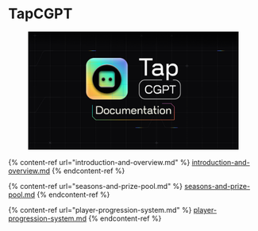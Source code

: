 # TapCGPT

<figure><img src="../../.gitbook/assets/05. CGPT TAP.png" alt=""><figcaption></figcaption></figure>

{% content-ref url="introduction-and-overview.md" %}
[introduction-and-overview.md](introduction-and-overview.md)
{% endcontent-ref %}

{% content-ref url="seasons-and-prize-pool.md" %}
[seasons-and-prize-pool.md](seasons-and-prize-pool.md)
{% endcontent-ref %}

{% content-ref url="player-progression-system.md" %}
[player-progression-system.md](player-progression-system.md)
{% endcontent-ref %}
